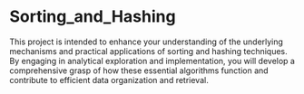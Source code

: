 # Sorting_and_Hashing
This project is intended to enhance your understanding of the underlying mechanisms and practical applications of sorting and hashing techniques. By engaging in analytical exploration and implementation, you will develop a comprehensive grasp of how these essential algorithms function and contribute to efficient data organization and retrieval.

